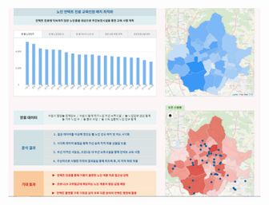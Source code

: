 <img src= https://github.com/juunho/Bigintern-2020/blob/c0b2b9343705dc9daf067df1045b879410fb6e95/Data%20Visualization/1.%20%EB%85%B8%EC%9D%B8%20%EC%96%B8%ED%83%9D%ED%8A%B8%20%EC%A7%84%EB%A3%8C%20%EA%B5%90%EC%9C%A1%EC%9D%B8%EC%9B%90%20%EB%B0%B0%EC%B9%98%20%EC%B5%9C%EC%A0%81%ED%99%94/IMAGE/IMG005.PNG>

